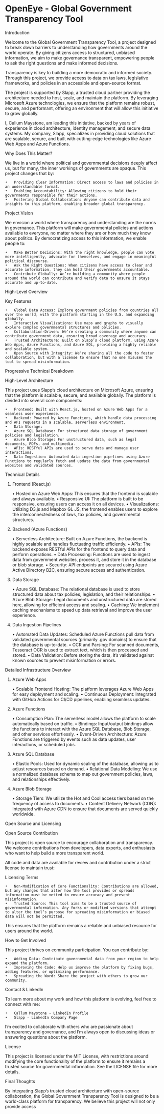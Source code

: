 
# OpenEye - Global Government Transparency Tool

Introduction

Welcome to the Global Government Transparency Tool, a project designed to break down barriers to understanding how governments around the world operate. By giving citizens access to structured, unbiased information, we aim to make governance transparent, empowering people to ask the right questions and make informed decisions.

Transparency is key to building a more democratic and informed society. Through this project, we provide access to data on tax laws, legislative frameworks, and policies in an accessible and open-source format.

The project is supported by Slapp, a trusted cloud partner providing the architecture needed to host, scale, and maintain the platform. By leveraging Microsoft Azure technologies, we ensure that the platform remains robust, secure, and performant, offering an environment that will allow this initiative to grow globally.

I, Callum Maystone, am leading this initiative, backed by years of experience in cloud architecture, identity management, and secure data systems. My company, Slapp, specializes in providing cloud solutions that are scalable, secure, and built with cutting-edge technologies like Azure Web Apps and Azure Functions.

Why Does This Matter?

We live in a world where political and governmental decisions deeply affect us, but for many, the inner workings of governments are opaque. This project changes that by:

	•	Providing Clear Information: Direct access to laws and policies in an understandable format.
	•	Enabling Accountability: Allowing citizens to hold their governments responsible for their actions.
	•	Fostering Global Collaboration: Anyone can contribute data and insights to this platform, enabling broader global transparency.

Project Vision

We envision a world where transparency and understanding are the norms in governance. This platform will make governmental policies and actions available to everyone, no matter where they are or how much they know about politics. By democratizing access to this information, we enable people to:

	•	Make Better Decisions: With the right knowledge, people can vote more intelligently, advocate for themselves, and engage in meaningful political discourse.
	•	Ask the Right Questions: When citizens have access to clear and accurate information, they can hold their governments accountable.
	•	Contribute Globally: We’re building a community where people around the world can contribute and verify data to ensure it stays accurate and up-to-date.

High-Level Overview

Key Features

	•	Global Data Access: Explore government policies from countries all over the world, with the platform starting in the U.S. and expanding globally.
	•	Interactive Visualizations: Use maps and graphs to visually explore complex governmental structures and policies.
	•	Collaboration-Driven: We’re creating a community where anyone can contribute government data, ensuring broad coverage and accuracy.
	•	Trusted Architecture: Built on Slapp’s cloud platform, using Azure Web Apps, Azure Functions, and Azure SQL, providing a highly reliable and scalable system.
	•	Open Source with Integrity: We’re sharing all the code to foster collaboration, but with a license to ensure that no one misuses the tool to spread misinformation.

Progressive Technical Breakdown

High-Level Architecture

This project uses Slapp’s cloud architecture on Microsoft Azure, ensuring that the platform is scalable, secure, and available globally. The platform is divided into several core components:

	•	Frontend: Built with React.js, hosted on Azure Web Apps for a seamless user experience.
	•	Backend: Powered by Azure Functions, which handle data processing and API requests in a scalable, serverless environment.
	•	Data Storage:
	•	Azure SQL Database: For structured data storage of government policies and legislation.
	•	Azure Blob Storage: For unstructured data, such as legal documents, PDFs, and multimedia.
	•	APIs: RESTful APIs are used to serve data and manage user interactions.
	•	Data Ingestion: Automated data ingestion pipelines using Azure Functions to regularly fetch and update the data from governmental websites and validated sources.

Technical Details

1. Frontend (React.js)

	•	Hosted on Azure Web Apps: This ensures that the frontend is scalable and always available.
	•	Responsive UI: The platform is built to be responsive, ensuring users can access it on all devices.
	•	Visualizations: Utilizing D3.js and Mapbox GL JS, the frontend enables users to explore the interconnectedness of laws, tax policies, and governmental structures.

2. Backend (Azure Functions)

	•	Serverless Architecture: Built on Azure Functions, the backend is highly scalable and handles fluctuating traffic efficiently.
	•	APIs: The backend exposes RESTful APIs for the frontend to query data and perform operations.
	•	Data Processing: Functions are used to ingest data from government websites, process it, and store it in the database or blob storage.
	•	Security: API endpoints are secured using Azure Active Directory B2C, ensuring secure access and authentication.

3. Data Storage

	•	Azure SQL Database: The relational database is used to store structured data about tax policies, legislation, and their relationships.
	•	Azure Blob Storage: Legal documents and unstructured data are stored here, allowing for efficient access and scaling.
	•	Caching: We implement caching mechanisms to speed up data retrieval and improve the user experience.

4. Data Ingestion Pipelines

	•	Automated Data Updates: Scheduled Azure Functions pull data from validated governmental sources (primarily .gov domains) to ensure that the database is up-to-date.
	•	OCR and Parsing: For scanned documents, Tesseract OCR is used to extract text, which is then processed and stored.
	•	Data Validation: Before storing the data, it’s validated against known sources to prevent misinformation or errors.

Detailed Infrastructure Overview

1. Azure Web Apps

	•	Scalable Frontend Hosting: The platform leverages Azure Web Apps for easy deployment and scaling.
	•	Continuous Deployment: Integrated with GitHub Actions for CI/CD pipelines, enabling seamless updates.

2. Azure Functions

	•	Consumption Plan: The serverless model allows the platform to scale automatically based on traffic.
	•	Bindings: Input/output bindings allow the functions to interact with the Azure SQL Database, Blob Storage, and other services effortlessly.
	•	Event-Driven Architecture: Azure Functions are triggered by events such as data updates, user interactions, or scheduled jobs.

3. Azure SQL Database

	•	Elastic Pools: Used for dynamic scaling of the database, allowing us to adjust resources based on demand.
	•	Relational Data Modeling: We use a normalized database schema to map out government policies, laws, and relationships effectively.

4. Azure Blob Storage

	•	Storage Tiers: We utilize the Hot and Cool access tiers based on the frequency of access to documents.
	•	Content Delivery Network (CDN): Integrated with Azure CDN to ensure that documents are served quickly worldwide.

Open Source and Licensing

Open Source Contribution

This project is open source to encourage collaboration and transparency. We welcome contributions from developers, data experts, and enthusiasts who want to help build a more transparent world.

All code and data are available for review and contribution under a strict license to maintain trust:

Licensing Terms

	•	Non-Modification of Core Functionality: Contributions are allowed, but any changes that alter how the tool provides or spreads information must be vetted to ensure accuracy and prevent misinformation.
	•	Trusted Source: This tool aims to be a trusted source of governmental information. Any forks or modified versions that attempt to alter the tool’s purpose for spreading misinformation or biased data will not be permitted.

This ensures that the platform remains a reliable and unbiased resource for users around the world.

How to Get Involved

This project thrives on community participation. You can contribute by:

	•	Adding Data: Contribute governmental data from your region to help expand the platform.
	•	Improving the Code: Help us improve the platform by fixing bugs, adding features, or optimizing performance.
	•	Spreading the Word: Share the project with others to grow our community.

Contact & LinkedIn

To learn more about my work and how this platform is evolving, feel free to connect with me:

	•	Callum Maystone - LinkedIn Profile
	•	Slapp - LinkedIn Company Page

I’m excited to collaborate with others who are passionate about transparency and governance, and I’m always open to discussing ideas or answering questions about the platform.

License

This project is licensed under the MIT License, with restrictions around modifying the core functionality of the platform to ensure it remains a trusted source for governmental information. See the LICENSE file for more details.

Final Thoughts

By integrating Slapp’s trusted cloud architecture with open-source collaboration, the Global Government Transparency Tool is designed to be a world-class platform for transparency. We believe this project will not only provide access